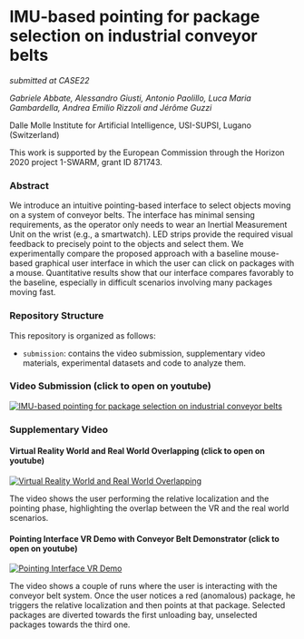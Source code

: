 # IMU-based pointing for package selection on industrial conveyor belts

*submitted at CASE22*

*Gabriele Abbate, Alessandro Giusti, Antonio Paolillo, Luca Maria Gambardella, Andrea Emilio Rizzoli and Jérôme Guzzi*

Dalle Molle Institute for Artificial Intelligence, USI-SUPSI, Lugano (Switzerland)

This work is supported by the European Commission through the Horizon 2020 project 1-SWARM, grant ID 871743.
### Abstract

We introduce an intuitive pointing-based interface to select objects moving on a system of conveyor belts. 
The interface has minimal sensing requirements, as the operator only needs to wear an Inertial Measurement Unit on the wrist (e.g., a smartwatch).
LED strips provide the required visual feedback to precisely point to the objects and select them.
We experimentally compare the proposed approach with a baseline mouse-based graphical user interface in which the user can click on packages with a mouse.
Quantitative results show that our interface compares favorably to the baseline, especially in difficult scenarios involving many packages moving fast.

### Repository Structure
This repository is organized as follows:
- `submission`: contains the video submission, supplementary video materials, experimental datasets and code to analyze them.

### Video Submission (click to open on youtube)

[![IMU-based  pointing  for  package  selection  on  industrial  conveyor  belts](https://github.com/idsia-robotics/pointing-belts/blob/master/submission/thumbnails/video_sub.gif)](https://youtu.be/hB33cX6pvmg)

### Supplementary Video
#### Virtual Reality World and Real World Overlapping (click to open on youtube)
[![Virtual Reality World and Real World Overlapping](https://github.com/idsia-robotics/pointing-belts/blob/master/submission/thumbnails/overlap.gif)](https://youtu.be/an0PUn2B63Y)

The video shows the user performing the relative localization and the pointing phase, highlighting the overlap between the VR and the real world scenarios.

#### Pointing Interface VR Demo with Conveyor Belt Demonstrator (click to open on youtube)
[![Pointing Interface VR Demo](https://github.com/idsia-robotics/pointing-belts/blob/master/submission/thumbnails/demo.gif)](https://youtu.be/3J1HDkwa8qU)

The video shows a couple of runs where the user is interacting with the conveyor belt system. Once the user notices a red (anomalous) package, he triggers the relative localization and then points at that package.
Selected packages are diverted towards the first unloading bay, unselected packages towards the third one.
